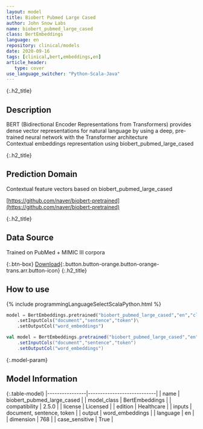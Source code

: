```yaml
---
layout: model
title: Biobert Pubmed Large Cased
author: John Snow Labs
name: biobert_pubmed_large_cased
class: BertEmbeddings
language: en
repository: clinical/models
date: 2020-09-16
tags: [clinical,bert,embeddings,en]
article_header:
   type: cover
use_language_switcher: "Python-Scala-Java"
---
```


{:.h2_title}
## Description
BERT (Bidirectional Encoder Representations from Transformers) provides dense vector representations for natural language by using a deep, pre-trained neural network with the Transformer architecture  
Contextual embeddings representation using biobert_pubmed_large_cased

{:.h2_title}
## Prediction Domain
Contextual feature vectors based on biobert_pubmed_large_cased

[https://github.com/naver/biobert-pretrained](https://github.com/naver/biobert-pretrained)

{:.h2_title}
## Data Source
Trained on PubMed + MIMIC III corpora

{:.btn-box}
[Download](https://s3.amazonaws.com/auxdata.johnsnowlabs.com/clinical/models/biobert_pubmed_large_cased_en_2.6.0_2.4_1600240494946.zip){:.button.button-orange.button-orange-trans.arr.button-icon}
{:.h2_title}
## How to use 
<div class="tabs-box" markdown="1">

{% include programmingLanguageSelectScalaPython.html %}

```python
model = BertEmbeddings.pretrained("biobert_pubmed_large_cased","en","clinical/models")\
	.setInputCols("document","sentence","token")\
	.setOutputCol("word_embeddings")
```

```scala
val model = BertEmbeddings.pretrained("biobert_pubmed_large_cased","en","clinical/models")
	.setInputCols("document","sentence","token")
	.setOutputCol("word_embeddings")
```
</div>



{:.model-param}
## Model Information

{:.table-model}
|----------------|----------------------------|
| name           | biobert_pubmed_large_cased |
| model_class    | BertEmbeddings             |
| compatibility  | 2.5.0                      |
| license        | Licensed                   |
| edition        | Healthcare                 |
| inputs         | document, sentence, token  |
| output         | word_embeddings            |
| language       | en                         |
| dimension      | 768                        |
| case_sensitive | True                       |

